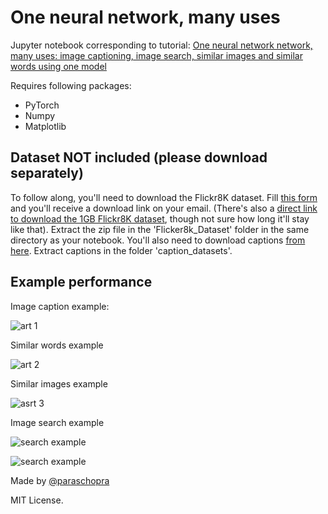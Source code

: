 # One neural network, many uses

Jupyter notebook corresponding to tutorial: [One neural network network, many uses: image captioning, image search, similar images and similar words using one model ](https://towardsdatascience.com/one-neural-network-many-uses-build-image-search-image-captioning-similar-words-and-similar-1e22080ce73d)

Requires following packages:
- PyTorch
- Numpy
- Matplotlib

## Dataset NOT included (please download separately)

To follow along, you'll need to download the Flickr8K dataset. Fill [this form](https://forms.illinois.edu/sec/1713398) and you'll receive a download link on your email. (There's also a [direct link to download the 1GB Flickr8K dataset](https://github.com/jbrownlee/Datasets/releases/download/Flickr8k/Flickr8k_Dataset.zip), though not sure how long it'll stay like that). Extract the zip file in the 'Flicker8k_Dataset' folder in the same directory as your notebook. You'll also need to download captions [from here](http://cs.stanford.edu/people/karpathy/deepimagesent/caption_datasets.zip). Extract captions in the folder 'caption_datasets'.

## Example performance

Image caption example:

![art 1](https://cdn-images-1.medium.com/max/1600/1*nzq72X-Umrl2DGAD5Y8GMA.png)

Similar words example

![art 2](https://cdn-images-1.medium.com/max/1600/1*tWrGWKXwWMbuocw2nXBysA.png)

Similar images example

![asrt 3](https://cdn-images-1.medium.com/max/1600/1*NZSJiMUMQi9u07oA6vI9cA.png)

Image search example

![search example](https://cdn-images-1.medium.com/max/1600/1*Sp0QuTcOoYo06MSjYsnslg.png)

![search example](https://cdn-images-1.medium.com/max/1600/1*iM8uDn3FKoj08scfL8HMTQ.png)

Made by [@paraschopra](https://twitter.com/paraschopra)

MIT License.
